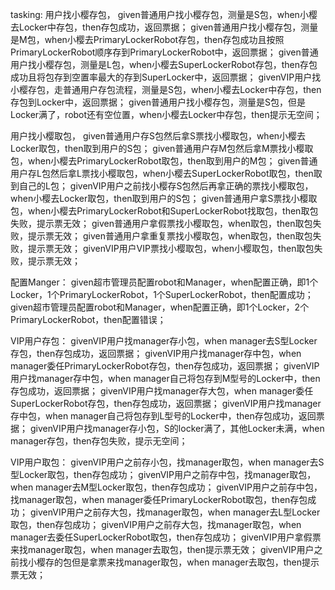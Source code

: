 tasking:
用户找小樱存包，
given普通用户找小樱存包，测量是S包，when小樱去Locker中存包，then存包成功，返回票据；
given普通用户找小樱存包，测量是M包，when小樱去PrimaryLockerRobot存包，then存包成功且按照PrimaryLockerRobot顺序存到PrimaryLockerRobot中，返回票据；
given普通用户找小樱存包，测量是L包，when小樱去SuperLockerRobot存包，then存包成功且将包存到空置率最大的存到SuperLocker中，返回票据；
givenVIP用户找小樱存包，走普通用户存包流程，测量是S包，when小樱去Locker中存包，then存包到Locker中，返回票据；
given普通用户找小樱存包，测量是S包，但是Locker满了，robot还有空位置，when小樱去Locker中存包，then提示无空间；

用户找小樱取包，
given普通用户存S包然后拿S票找小樱取包，when小樱去Locker取包，then取到用户的S包；
given普通用户存M包然后拿M票找小樱取包，when小樱去PrimaryLockerRobot取包，then取到用户的M包；
given普通用户存L包然后拿L票找小樱取包，when小樱去SuperLockerRobot取包，then取到自己的L包；
givenVIP用户之前找小樱存S包然后再拿正确的票找小樱取包，when小樱去Locker取包，then取到用户的S包；
given普通用户拿S票找小樱取包，when小樱去PrimaryLockerRobot和SuperLockerRobot找取包，then取包失败，提示票无效；
given普通用户拿假票找小樱取包，when取包，then取包失败，提示票无效；
given普通用户拿重复票找小樱取包，when取包，then取包失败，提示票无效；
givenVIP用户VIP票找小樱取包，when小樱取包，then取包失败，提示票无效；

配置Manger：
given超市管理员配置robot和Manager，when配置正确，即1个Locker，1个PrimaryLockerRobot，1个SuperLockerRobot，then配置成功；
given超市管理员配置robot和Manager，when配置正确，即1个Locker，2个PrimaryLockerRobot，then配置错误；

VIP用户存包：
givenVIP用户找manager存小包，when manager去S型Locker存包，then存包成功，返回票据；
givenVIP用户找manager存中包，when manager委任PrimaryLockerRobot存包，then存包成功，返回票据；
givenVIP用户找manager存中包，when manager自己将包存到M型号的Locker中，then存包成功，返回票据；
givenVIP用户找manager存大包，when manager委任SuperLockerRobot存包，then存包成功，返回票据；
givenVIP用户找manager存中包，when manager自己将包存到L型号的Locker中，then存包成功，返回票据；
givenVIP用户找manager存小包，S的locker满了，其他Locker未满，when manager存包，then存包失败，提示无空间；

VIP用户取包：
givenVIP用户之前存小包，找manager取包，when manager去S型Locker取包，then存包成功； 
givenVIP用户之前存中包，找manager取包，when manager去M型Locker取包，then存包成功； 
givenVIP用户之前存中包，找manager取包，when manager委任PrimaryLockerRobot取包，then存包成功； 
givenVIP用户之前存大包，找manager取包，when manager去L型Locker取包，then存包成功； 
givenVIP用户之前存大包，找manager取包，when manager去委任SuperLockerRobot取包，then存包成功；
givenVIP用户拿假票来找manager取包，when manager去取包，then提示票无效；
givenVIP用户之前找小樱存的包但是拿票来找manager取包，when manager去取包，then提示票无效；





